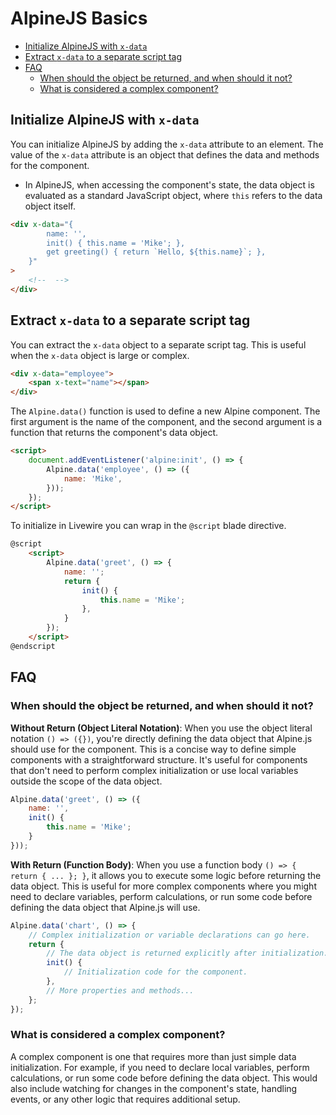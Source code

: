 # AlpineJS Basics

- [Initialize AlpineJS with `x-data`](#initialize-alpinejs-with-x-data)
- [Extract `x-data` to a separate script tag](#extract-x-data-to-a-separate-script-tag)
- [FAQ](#faq)
  - [When should the object be returned, and when should it not?](#when-should-the-object-be-returned-and-when-should-it-not)
  - [What is considered a complex component?](#what-is-considered-a-complex-component)


## Initialize AlpineJS with `x-data`

You can initialize AlpineJS by adding the `x-data` attribute to an element. The value of the
`x-data` attribute is an object that defines the data and methods for the component.

- In AlpineJS, when accessing the component's state, the data object is evaluated as a standard
  JavaScript object, where `this` refers to the data object itself.

```html
<div x-data="{
        name: '', 
        init() { this.name = 'Mike'; },
        get greeting() { return `Hello, ${this.name}`; },
    }"
>
    <!--  -->
</div>
```

## Extract `x-data` to a separate script tag

You can extract the `x-data` object to a separate script tag. This is useful when the `x-data`
object is large or complex.

```html
<div x-data="employee">
    <span x-text="name"></span>
</div>
```

The `Alpine.data()` function is used to define a new Alpine component. The first argument is the name
of the component, and the second argument is a function that returns the component's data object.

```html
<script>
    document.addEventListener('alpine:init', () => {
        Alpine.data('employee', () => ({
            name: 'Mike',
        }));
    });
</script>
```

To initialize in Livewire you can wrap in the `@script` blade directive.

```html
@script
    <script>
        Alpine.data('greet', () => {
            name: '';
            return {
                init() {
                    this.name = 'Mike';
                },
            }
        });
    </script>
@endscript
```


## FAQ

### <question>When should the object be returned, and when should it not?</question>

**Without Return (Object Literal Notation)**: When you use the object literal notation `() =>
({})`, you're directly defining the data object that Alpine.js should use for the component. This
is a concise way to define simple components with a straightforward structure. It's useful for
components that don't need to perform complex initialization or use local variables outside the
scope of the data object.

```js
Alpine.data('greet', () => ({
    name: '',
    init() {
        this.name = 'Mike';
    }
}));
```

**With Return (Function Body)**: When you use a function body `() => { return { ... }; }`, it allows
you to execute some logic before returning the data object. This is useful for more complex
components where you might need to declare variables, perform calculations, or run some code before
defining the data object that Alpine.js will use.

```js
Alpine.data('chart', () => {
    // Complex initialization or variable declarations can go here.
    return {
        // The data object is returned explicitly after initialization.
        init() {
            // Initialization code for the component.
        },
        // More properties and methods...
    };
});
```

### <question>What is considered a complex component?</question>

A complex component is one that requires more than just simple data initialization. For example, if
you need to declare local variables, perform calculations, or run some code before defining the data
object. This would also include watching for changes in the component's state, handling events, or
any other logic that requires additional setup.